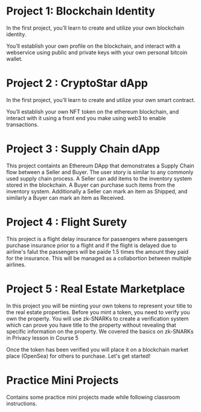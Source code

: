 # Project 1: Blockchain Identity
In the first project, you’ll learn to create and utilize your own blockchain identity.

You’ll establish your own profile on the blockchain, and interact with a webservice using public and private keys with your own personal bitcoin wallet.

# Project 2 : CryptoStar dApp
In the first project, you’ll learn to create and utilize your own smart contract.

You’ll establish your own NFT token on the ethereum blockchain, and interact with it using a front end you make using web3 to enable transactions.

# Project 3 : Supply Chain dApp

This project containts an Ethereum DApp that demonstrates a Supply Chain flow between a Seller and Buyer. The user story is similar to any commonly used supply chain process. A Seller can add items to the inventory system stored in the blockchain. A Buyer can purchase such items from the inventory system. Additionally a Seller can mark an item as Shipped, and similarly a Buyer can mark an item as Received.

# Project 4 : Flight Surety

This project is a flight delay insurance for passengers where passengers purchase insurance prior to a flight and if the flight is delayed due to airline's falut the passengers will be paide 1.5 times the amount they paid for the insurance. This will be managed as a collabortion between multiple airlines.

# Project 5 : Real Estate Marketplace

In this project you will be minting your own tokens to represent your title to the real estate properties. Before you mint a token, you need to verify you own the property. You will use zk-SNARKs to create a verification system which can prove you have title to the property without revealing that specific information on the property. We covered the basics on zk-SNARKs in Privacy lesson in Course 5

Once the token has been verified you will place it on a blockchain market place (OpenSea) for others to purchase. Let's get started!

# Practice Mini Projects 
Contains some practice mini projects made while following classroom instructions.
